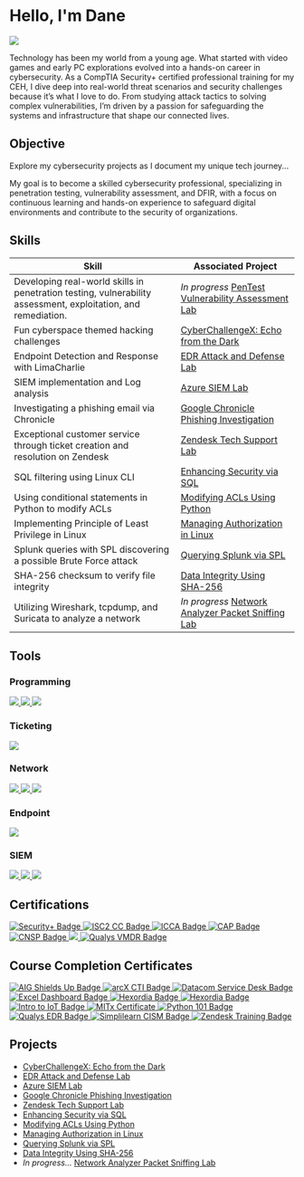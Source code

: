 # Hello, I'm Dane
<a href="https://linkedin.com/in/dane-reilly"><img src="https://img.shields.io/badge/-LinkedIn-0072b1?&style=for-the-badge&logo=linkedin&logoColor=white" /></a>

Technology has been my world from a young age. What started with video games and early PC explorations evolved into a hands-on career in cybersecurity. As a CompTIA Security+ certified professional training for my CEH, I dive deep into real-world threat scenarios and security challenges because it’s what I love to do. From studying attack tactics to solving complex vulnerabilities, I’m driven by a passion for safeguarding the systems and infrastructure that shape our connected lives.

## Objective

Explore my cybersecurity projects as I document my unique tech journey...

My goal is to become a skilled cybersecurity professional, specializing in penetration testing, vulnerability assessment, and DFIR, with a focus on continuous learning and hands-on experience to safeguard digital environments and contribute to the security of organizations.

## Skills

| Skill                                         | Associated Project         |
|-----------------------------------------------|----------------------------|
| Developing real-world skills in penetration testing, vulnerability assessment, exploitation, and remediation. |_In progress_ <a href="https://github.com/d4n392/PenTest-Vulnerability-Assessment-Lab" target="_blank"> PenTest Vulnerability Assessment Lab </a>|
| Fun cyberspace themed hacking challenges | <a href="https://github.com/d4n392/CyberChallengeX" target="_blank"> CyberChallengeX: Echo from the Dark</a>|
| Endpoint Detection and Response with LimaCharlie    | <a href="https://github.com/d4n392/EDR-Attack-and-Defense-Lab" target="_blank"> EDR Attack and Defense Lab</a>|
| SIEM implementation and Log analysis          | <a href="https://github.com/d4n392/Azure-SIEM-Lab" target="_blank"> Azure SIEM Lab</a>|
| Investigating a phishing email via Chronicle  | <a href="https://github.com/d4n392/Google-Chronicle-Phishing-Investigation" target="_blank"> Google Chronicle Phishing Investigation</a>|
| Exceptional customer service through ticket creation and resolution on Zendesk     | <a href="https://github.com/d4n392/Zendesk-Tech-Support-Lab" target="_blank"> Zendesk Tech Support Lab</a>|
| SQL filtering using Linux CLI                    | <a href="https://github.com/d4n392/Enhancing-Security-via-SQL" target="_blank"> Enhancing Security via SQL</a>|
| Using conditional statements in Python to modify ACLs   | <a href="https://github.com/d4n392/Modifying-ACLs-Using-Python" target="_blank"> Modifying ACLs Using Python</a>|
| Implementing Principle of Least Privilege in Linux         | <a href="https://github.com/d4n392/Managing-Authorization-in-Linux" target="_blank"> Managing Authorization in Linux</a>|
| Splunk queries with SPL discovering a possible Brute Force attack | <a href="https://github.com/d4n392/Querying-Splunk-via-SPL" target="_blank"> Querying Splunk via SPL</a>|
| SHA-256 checksum to verify file integrity     | <a href="https://github.com/d4n392/Data-Integrity-Using-SHA-256" target="_blank"> Data Integrity Using SHA-256</a>|
| Utilizing Wireshark, tcpdump, and Suricata to analyze a network     |_In progress_ <a href="https://github.com/d4n392/Network-Analyzer-Packet-Sniffing-Lab" target="_blank"> Network Analyzer Packet Sniffing Lab</a>|



## Tools

### Programming
<div>
<a href="https://github.com/d4n392/Enhancing-Security-via-SQL" target="_blank">    
    <img src="https://img.shields.io/badge/-SQL-8B0000?&style=for-the-badge&logo=SQL&logoColor=white" />
</a>    
<a href="https://github.com/d4n392/Modifying-ACLs-Using-Python" target="_blank">    
    <img src="https://img.shields.io/badge/-Python-800080?&style=for-the-badge&logo=Python&logoColor=white" />
</a>    
<a href="https://github.com/d4n392/Managing-Authorization-in-Linux" target="_blank">    
    <img src="https://img.shields.io/badge/-Linux-FCC624?&style=for-the-badge&logo=Linux&logoColor=black" />
</a>

### Ticketing 
<div>
<a href="https://github.com/d4n392/Zendesk-Tech-Support-Lab" target="_blank">
    <img src="https://img.shields.io/badge/-Zendesk-006AFF?&style=for-the-badge&logo=Zendesk&logoColor=white" />
</a>
</div>
    
### Network
<div>
<a href="https://github.com/d4n392/Network-Analyzer-Packet-Sniffing-Lab" target="_blank">
    <img src="https://img.shields.io/badge/-Wireshark-1679A7?&style=for-the-badge&logo=Wireshark&logoColor=white" />
    <img src="https://img.shields.io/badge/-tcpdump-6B8E23?&style=for-the-badge&logo=tcpdump&logoColor=white" />
    <img src="https://img.shields.io/badge/-Suricata-EF3B2D?&style=for-the-badge&logo=Suricata&logoColor=white" />
</a>
</div>

### Endpoint
<div>
<a href="https://github.com/d4n392/EDR-Attack-and-Defense-Lab" target="_blank"> 
    <img src="https://img.shields.io/badge/-LimaCharlie-00A4EF?&style=for-the-badge&logo=LimaCharlie&logoColor=white" /> 
</a>
</div>
    
### SIEM
<div>
<a href="https://github.com/d4n392/Azure-SIEM-Lab" target="_blank"> 
    <img src="https://img.shields.io/badge/-Microsoft_Sentinel-0078D4?&style=for-the-badge&logo=Microsoft&logoColor=white" />
</a>
<a href="https://github.com/d4n392/Querying-Splunk-via-SPL" target="_blank"> 
    <img src="https://img.shields.io/badge/-Splunk-000000?&style=for-the-badge&logo=Splunk&logoColor=white" />
</a>
<a href="https://github.com/d4n392/Google-Chronicle-Phishing-Investigation" target="_blank"> 
    <img src="https://img.shields.io/badge/-Google_Chronicle-000000?&style=for-the-badge&logo=google-chrome&logoColor=white" />
</a>
</div>

## Certifications
<div>
<a href="https://www.credly.com/earner/earned/badge/55217136-cfed-42f7-bb11-229679bb8b5d" target="_blank">
    <img src="https://img.shields.io/badge/-Security%2B-E50000?&style=for-the-badge&logo=CompTIA&logoColor=white" alt="Security+ Badge" />
</a>
<a href="https://www.credly.com/earner/earned/badge/65dbf142-f8a8-4a8d-b46f-cdaa624b38a5" target="_blank">
    <img src="https://img.shields.io/badge/-ISC2%20CC-00AC18?&style=for-the-badge&logo=ISC2&logoColor=white" alt="ISC2 CC Badge" />
<a href=" https://certs.ine.com/5385fffb-4b64-4bd4-a188-93040816da3b#acc.c24LPBzg" target="_blank">
    <img src="https://img.shields.io/badge/-ICCA-007BFF?&style=for-the-badge&logo=certification&logoColor=white" alt="ICCA Badge" />
</a>
    <a href="https://candidate.speedexam.net/certificate.aspx?SSTATE=am4131EniU8ntjp4bO5mXY7XkJQXFNsdsSE8jH7qa7UuAbeSbvma52evDcLwq1JxPLgEjWQ22u0E1SHSUzNJ2HGTmZV9ba+9bUfTPO7RqnQ=" target="_blank">
        <img src="https://img.shields.io/badge/-CAP-FF7F00?&style=for-the-badge&logo=https://secops.group/wp-content/uploads/2023/01/Certified-AppSec-Practitioner.png&logoColor=white" alt="CAP Badge" />
    </a>
</a>
    <a href="https://candidate.speedexam.net/certificate.aspx?SSTATE=am4131EniU8ntjp4bO5mXVKN4Xf8Ks6FoHbYoob69TmqlwVAatpWPBw/8Xg1C3HaKbsynDG3l55n8LyNUt2Cu52Y5GQlQ0s90VaI0u8bnVU=" target="_blank">
        <img src="https://img.shields.io/badge/-CNSP-FF7F00?&style=for-the-badge&logo=https://secops.group/wp-content/uploads/2023/01/Certified-Network-Security-Practitioner.png&logoColor=white" alt="CNSP Badge" />
</a>
<a href="https://www.credly.com/badges/6d945be8-88ea-4334-b338-67ce8990a67c" target="_blank">
    <img src="https://img.shields.io/badge/-Google%20Cybersecurity-4285F4?&style=for-the-badge&logo=Google&logoColor=white" /> 
</a>
    <!-- Qualys VMDR - Certified Specialist -->
<a href="https://github.com/d4n392/Professional-Certificates/blob/main/Qualys%20VMDR%20-%20Certified%20Specialist.pdf" target="_blank">
    <img src="https://img.shields.io/badge/-Qualys%20VMDR%20Specialist-E2001A?&style=for-the-badge&logo=Qualys&logoColor=white" alt="Qualys VMDR Badge" />
</a>
</div>

## Course Completion Certificates
<div>
    <!-- AIG Shields Up- Cybersecurity Job Simulation -->
    <a href="https://github.com/d4n392/Professional-Certificates/blob/main/AIG%20Shields%20Up-%20Cybersecurity%20Job%20Simulation.pdf" target="_blank">
        <img src="https://img.shields.io/badge/-AIG%20Shields%20Up-000080?&style=for-the-badge&logo=Shield&logoColor=white" alt="AIG Shields Up Badge" />
    </a>
    <!-- arcX - Cyber Threat Intelligence 101 -->
    <a href="https://github.com/d4n392/Professional-Certificates/blob/main/arcX%20-%20Cyber%20Threat%20Intelligence%20101.pdf" target="_blank">
        <img src="https://img.shields.io/badge/-arcX%20CTI%20101-B22222?&style=for-the-badge&logo=ArchLinux&logoColor=white" alt="arcX CTI Badge" />
    </a>
    <!-- Datacom Service Desk Job Sim -->
    <a href="https://github.com/d4n392/Professional-Certificates/blob/main/Datacom%20Service%20Desk%20Job%20Sim.pdf" target="_blank">
        <img src="https://img.shields.io/badge/-Datacom%20Service%20Desk-0066CC?&style=for-the-badge&logo=Deskpro&logoColor=white" alt="Datacom Service Desk Badge" />
    </a>
    <!-- Excel Dashboard -->
    <a href="https://github.com/d4n392/Professional-Certificates/blob/main/Excel%20Dashboard.pdf" target="_blank">
        <img src="https://img.shields.io/badge/-Excel%20Dashboard%20Basics-006400?&style=for-the-badge&logo=MicrosoftExcel&logoColor=white" alt="Excel Dashboard Badge" />
    </a>
    <!-- Hexordia - Mobile Device Preservation -->
    <a href="https://github.com/d4n392/Professional-Certificates/blob/main/Hexordia%20-%20Mobile%20Device%20Preservation.png" target="_blank">
        <img src="https://img.shields.io/badge/-Hexordia%20Mobile%20Preservation-66FF66?&style=for-the-badge&logo=Mobile&logoColor=white" alt="Hexordia Badge" />
    </a>
      <!-- Hexordia - Mobile Forensics Fundamentals -->
    <a href="https://github.com/d4n392/Professional-Certificates/blob/main/Hexordia%20-%20Mobile%20Forensics%20Fundamentals%20Pt%201.png" target="_blank">
        <img src="https://img.shields.io/badge/-Hexordia%20Mobile%20Forensics%20Fundamentals-66FF66?&style=for-the-badge&logo=Mobile&logoColor=white" alt="Hexordia Badge" />
    </a>
    <!-- Intro to IoT -->
    <a href="https://github.com/d4n392/Professional-Certificates/blob/main/Intro%20to%20IoT.pdf" target="_blank">
        <img src="https://img.shields.io/badge/-Intro%20to%20IoT-0096D6?&style=for-the-badge&logo=Iot&logoColor=white" alt="Intro to IoT Badge" />
    </a>
    <!-- MITx Online Certificate for Cybersecurity for Critical Urban Infrastructure -->
    <a href="https://github.com/d4n392/Professional-Certificates/blob/main/MITx%20Online%20_%20Certificate%20for_%20Cybersecurity%20for%20Critical%20Urban%20Infrastructure.pdf" target="_blank">
        <img src="https://img.shields.io/badge/-MITx%20Critical%20Infrastructure-A31F34?&style=for-the-badge&logo=MIT&logoColor=white" alt="MITx Certificate" />
    </a>
    <!-- Python 101 -->
    <a href="https://github.com/d4n392/Professional-Certificates/blob/main/Python%20101.pdf" target="_blank">
        <img src="https://img.shields.io/badge/-Python%20101-FFD43B?&style=for-the-badge&logo=Python&logoColor=white" alt="Python 101 Badge" />
    </a>
    <!-- Qualys EDR -->
    <a href="https://github.com/d4n392/Professional-Certificates/blob/main/Qualys%20EDR.pdf" target="_blank">
        <img src="https://img.shields.io/badge/-Qualys%20EDR-E2001A?&style=for-the-badge&logo=Qualys&logoColor=white" alt="Qualys EDR Badge" />
    </a>
    <!-- Simplilearn CISM Course -->
    <a href="https://github.com/d4n392/Professional-Certificates/blob/main/Simplilearn%20CISM%20Course.pdf" target="_blank">
        <img src="https://img.shields.io/badge/-Simplilearn%20CISM%20Course-0096D6?&style=for-the-badge&logo=Leanpub&logoColor=white" alt="Simplilearn CISM Badge" />
    </a>
    <!-- Zendesk Training Cert -->
    <a href="https://github.com/d4n392/Professional-Certificates/blob/main/Zendesk%20Training%20Cert.pdf" target="_blank">
        <img src="https://img.shields.io/badge/-Zendesk%20Training-006D6D?&style=for-the-badge&logo=Zendesk&logoColor=white" alt="Zendesk Training Badge" />
    </a>
</div>



## Projects
- <a href="https://github.com/d4n392/CyberChallengeX" target="_blank"> CyberChallengeX: Echo from the Dark</a>
- <a href="https://github.com/d4n392/EDR-Attack-and-Defense-Lab" target="_blank"> EDR Attack and Defense Lab</a>
- <a href="https://github.com/d4n392/Azure-SIEM-Lab" target="_blank"> Azure SIEM Lab </a>
- <a href="https://github.com/d4n392/Google-Chronicle-Phishing-Investigation" target="_blank"> Google Chronicle Phishing Investigation</a>
- <a href="https://github.com/d4n392/Zendesk-Tech-Support-Lab" target="_blank"> Zendesk Tech Support Lab</a>
- <a href="https://github.com/d4n392/Enhancing-Security-via-SQL" target="_blank"> Enhancing Security via SQL</a>
- <a href="https://github.com/d4n392/Modifying-ACLs-Using-Python" target="_blank"> Modifying ACLs Using Python</a>
- <a href="https://github.com/d4n392/Managing-Authorization-in-Linux" target="_blank"> Managing Authorization in Linux</a>
- <a href="https://github.com/d4n392/Querying-Splunk-via-SPL" target="_blank"> Querying Splunk via SPL</a>
- <a href="https://github.com/d4n392/Data-Integrity-Using-SHA-256" target="_blank"> Data Integrity Using SHA-256</a>
- _In progress..._ <a href="https://github.com/d4n392/Network-Analyzer-Packet-Sniffing-Lab" target="_blank"> Network Analyzer Packet Sniffing Lab</a>




